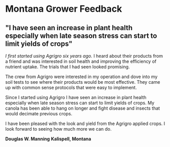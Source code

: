 # Montana Grower Feedback

## "I have seen an increase in plant health especially when late season stress can start to limit yields of crops"

*I first started using Agrigro six years ago.*  I heard about their products from a friend and was interested in soil health and improving the efficiency of nutrient uptake.  The trials that I had seen looked promising.

The crew from Agrigro were interested in my operation and dove into my soil tests to see where their products would be most effective. They came up with common sense protocols that were easy to implement.

Since I started using Agrigro I have seen an increase in plant health especially when late season stress can start to limit yields of crops.  My canola has been able to hang on longer and fight disease and insects that would decimate previous crops. 

I have been pleased with the look and yield from the Agrigro applied crops.  I look forward to seeing how much more we can do.

**Douglas W. Manning**
**Kalispell, Montana**

